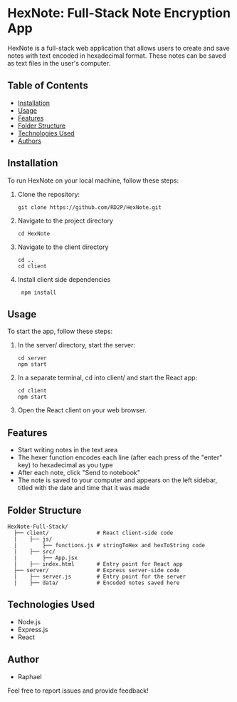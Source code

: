 # HexNote: Full-Stack Note Encryption App

HexNote is a full-stack web application that allows users to create and save notes with text encoded in hexadecimal format. These notes can be saved as text files in the user's computer.

## Table of Contents

- [Installation](#installation)
- [Usage](#usage)
- [Features](#features)
- [Folder Structure](#folder-structure)
- [Technologies Used](#technologies-used)
- [Authors](#authors)

## Installation

To run HexNote on your local machine, follow these steps:

1. Clone the repository:

   ```shell
   git clone https://github.com/RD2P/HexNote.git
2. Navigate to the project directory

   ```shell
   cd HexNote
3. Navigate to the client directory

    ```shell
    cd ..
    cd client
4. Install client side dependencies

   ```shell
    npm install
## Usage

To start the app, follow these steps:

1. In the server/ directory, start the server:

    ```shell
    cd server
    npm start
2. In a separate terminal, cd into client/ and start the React app:

    ```shell
    cd client
    npm start
3. Open the React client on your web browser.

## Features
- Start writing notes in the text area
- The hexer function encodes each line (after each press of the "enter" key) to hexadecimal as you type
- After each note, click "Send to notebook"
- The note is saved to your computer and appears on the left sidebar, titled with the date and time that it was made
## Folder Structure
    HexNote-Full-Stack/
      ├── client/               # React client-side code
      |    ├── js/
      |        ├── functions.js # stringToHex and hexToString code
      |    ├── src/
      |        ├── App.jsx
      |    ├── index.html       # Entry point for React app
      ├── server/               # Express server-side code
      |    ├── server.js        # Entry point for the server
      |    ├── data/            # Encoded notes saved here
## Technologies Used
- Node.js
- Express.js
- React
## Author
- Raphael

Feel free to report issues and provide feedback!
